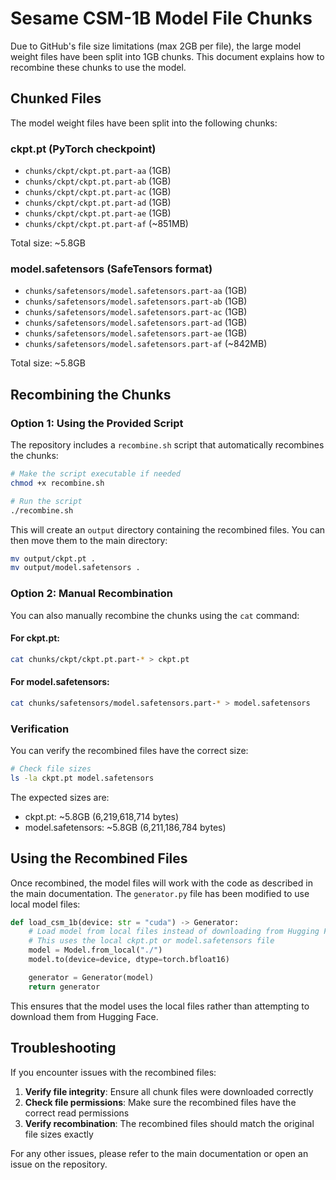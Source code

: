 # Sesame CSM-1B Model File Chunks

Due to GitHub's file size limitations (max 2GB per file), the large model weight files have been split into 1GB chunks. This document explains how to recombine these chunks to use the model.

## Chunked Files

The model weight files have been split into the following chunks:

### ckpt.pt (PyTorch checkpoint)
- `chunks/ckpt/ckpt.pt.part-aa` (1GB)
- `chunks/ckpt/ckpt.pt.part-ab` (1GB)
- `chunks/ckpt/ckpt.pt.part-ac` (1GB)
- `chunks/ckpt/ckpt.pt.part-ad` (1GB)
- `chunks/ckpt/ckpt.pt.part-ae` (1GB)
- `chunks/ckpt/ckpt.pt.part-af` (~851MB)

Total size: ~5.8GB

### model.safetensors (SafeTensors format)
- `chunks/safetensors/model.safetensors.part-aa` (1GB)
- `chunks/safetensors/model.safetensors.part-ab` (1GB)
- `chunks/safetensors/model.safetensors.part-ac` (1GB)
- `chunks/safetensors/model.safetensors.part-ad` (1GB)
- `chunks/safetensors/model.safetensors.part-ae` (1GB)
- `chunks/safetensors/model.safetensors.part-af` (~842MB)

Total size: ~5.8GB

## Recombining the Chunks

### Option 1: Using the Provided Script

The repository includes a `recombine.sh` script that automatically recombines the chunks:

```bash
# Make the script executable if needed
chmod +x recombine.sh

# Run the script
./recombine.sh
```

This will create an `output` directory containing the recombined files. You can then move them to the main directory:

```bash
mv output/ckpt.pt .
mv output/model.safetensors .
```

### Option 2: Manual Recombination

You can also manually recombine the chunks using the `cat` command:

#### For ckpt.pt:
```bash
cat chunks/ckpt/ckpt.pt.part-* > ckpt.pt
```

#### For model.safetensors:
```bash
cat chunks/safetensors/model.safetensors.part-* > model.safetensors
```

### Verification

You can verify the recombined files have the correct size:

```bash
# Check file sizes
ls -la ckpt.pt model.safetensors
```

The expected sizes are:
- ckpt.pt: ~5.8GB (6,219,618,714 bytes)
- model.safetensors: ~5.8GB (6,211,186,784 bytes)

## Using the Recombined Files

Once recombined, the model files will work with the code as described in the main documentation. The `generator.py` file has been modified to use local model files:

```python
def load_csm_1b(device: str = "cuda") -> Generator:
    # Load model from local files instead of downloading from Hugging Face
    # This uses the local ckpt.pt or model.safetensors file
    model = Model.from_local("./")
    model.to(device=device, dtype=torch.bfloat16)

    generator = Generator(model)
    return generator
```

This ensures that the model uses the local files rather than attempting to download them from Hugging Face.

## Troubleshooting

If you encounter issues with the recombined files:

1. **Verify file integrity**: Ensure all chunk files were downloaded correctly
2. **Check file permissions**: Make sure the recombined files have the correct read permissions
3. **Verify recombination**: The recombined files should match the original file sizes exactly

For any other issues, please refer to the main documentation or open an issue on the repository.
